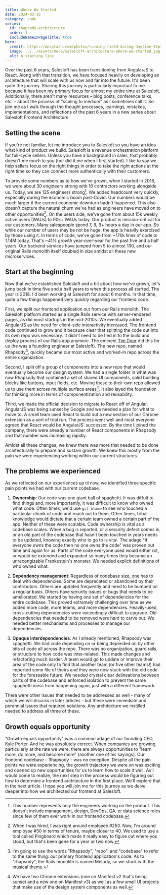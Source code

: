 ```yaml
---
title: Where We Started
date: 2024-03-16
category: code
series:
  id: rhapsody-architecture
  order: 1
  includeNameInPageTitle: true
hero:
  credit: https://unsplash.com/photos/running-field-during-daytime-52p1K0d0euM
  image: ../../assets/hero/salesloft-architecture-where-we-started.jpg
  alt: A starting line
---
```


Over the past 6 years, Salesloft has been transitioning from AngularJS to React. Along with that transition, we have focused heavily on developing an architecture that will scale with us now and far into the future. It's been quite the journey. Sharing this journey is particularly important to me because it has been my primary focus for almost my entire time at Salesloft. Additionally, there aren't many resources – blog posts, conference talks, etc. – about the process of "scaling to medium" as I sometimes call it. So join me as I walk through the thought processes, learnings, mistakes, implementations, and reflections of the past 6 years in a new series about Salesloft Frontend Architecture.

## Setting the scene

If you're not familiar, let me introduce you to Salesloft so you have an idea what kind of product we build. Salesloft is a revenue orchestration platform for full-cycle sellers. Unless you have a background in sales, that probably doesn't me much to you (nor did it me when I first started). I like to say we help sellers focus on the right things in order to take the right actions at the right time so they can connect more authentically with their customers.

To provide some numbers as to how we've grown, when I started in 2018, we were about 30 engineers strong with 10 contractors working alongside us. Today, we are 125 engineers strong[^1]. We added headcount very quickly, especially during the economic boom post-Covid. Our numbers would be much larger if the current economic downturn hadn't happened. This also doesn't capture the natural churn we've had as engineers have moved on to other opportunities[^2]. On the users side, we've gone from about 15k weekly active users (WAUs) to 90k+ WAUs today. Our product is mission-critical for our customers. Many salespeople spend 7, 8, 9+ hours a day in our app. So while our number of users may be not be huge, the app is heavily exercised by those using it. In terms of code, we've gone from ~170k lines of code to 1.14M today. That's ~41% growth year-over-year for the past five and a half years. Our backend services have jumped from 5 to almost 100, and our original Rails monolith itself doubled in size amidst all these new microservices.

## Start at the beginning

Now that we've established Salesloft and a bit about how we've grown, let's jump back in time five and a half years to when this process all started. The year is 2018. I'd been working at Salesloft for about 6 months. In that time, quite a few things happened very quickly regarding our frontend code.

First, we split our frontend application out from our Rails monolith. The Salesloft platform started as a single Rails service with server-rendered pages, as did most startups in the mid-2010s. We eventually added AngularJS as the need for client-side interactivity increased. The frontend code continued to grow and it because clear that splitting the code out into its own repo was necessary. It didn't need to be tied in to the build and deploy process of our Rails app anymore. The eminent [Tim Door](https://twitter.com/timdorr) did this for us (he was a founding engineer at Salesloft). The new repo, named Rhapsody[^3], quickly became our most active and worked-in repo across the entire organization.

Second, I split off a group of components into a new repo that would eventually become our design system. We had a single folder in what was now Rhapsody that contained a set of shared UI components, solid building blocks like buttons, input fields, etc. Moving these to their own repo allowed us to use them across multiple surface areas[^4]. It also layed the foundation for thinking more in terms of componentization and reusability.

Third, we made the official decision to migrate to React off of Angular. AngularJS was being sunset by Google and we needed a plan for what to move to. A small team used React to build out a new section of our Chrome extension as a sort of trial run. The process went well and most everyone agreed that React would be AngularJS' successor. By the time I joined the company, there were already a number of React components in Rhapsody and that number was increasing rapidly.

Amidst all these changes, we knew there was more that needed to be done architecturally to prepare and sustain growth. We knew this mostly from the pain we were experiencing working within our current structures.

## The problems we experienced

As we reflected on our experiences up til now, we identified three specific pain points we had with our current codebase.

1. **Ownership**: Our code was one giant ball of spaghetti. It was diffult to find things and, more importantly, it was difficult to know who owned what code. Often times, we'd use `git blame` to see who touched a particular chunk of code and reach out to them. Other times, tribal knowledge would dictate that a certain team owned a certain part of the app. Neither of these were scalable. Code ownership is vital as a codebase scales. When a bug is reported, or a security defect comes in, or an old part of the codebase that hasn't been touched in years needs to be updated, knowing exactly who to go to is vital. The adage "if everyone owns the code then no one owns the code" was proven out time and again for us. Parts of the code everyone used would either rot, or would be extended and expanded so many times they became an unrecongizable Frankestein's monster. We needed explicit definitions of who owned what.

2. **Dependency management**: Regardless of codebase size, one has to deal with dependencies. Some are deprecated or abandoned by their contributors. Others are updated frequently and need to be bumped on a regular basis. Others have security issues or bugs that needs to be ameliorated. We started by having one set of dependencies for the entire codebase. This proved extremely challenging over time as we added more code, more teams, and more dependencies. Heavily-used, cross-cutting dependencies were exceedingly difficult to upgrade. Old dependencies that needed to be removed were hard to carve out. We needed better mechanisms and processes to manage our dependencies.

3. **Opaque interdependencies**: As I already mentioned, Rhapsody was spaghetti. We had code depending on or being depended on by other bits of code all across the repo. There was no organization, guard rails, or structure to how code was inter-related. This made changes and refactoring much harder. A team would go to update or improve their area of the code only to find that another team (or five other teams!) had imported some file of theirs and they were now stuck with the old code for the foreseable future. We needed crystal clear delineations between parts of the codebase and enforced isolation to prevent the same spaghetti mess from happening again, just with a different framework.

There were other issues that needed to be addressed as well - many of which we will discuss in later articles - but these were immediate and perennial issues that required solutions. Any architecture we instilled needed to address all three of these.

## Growth equals opportunity

"Growth equals opportunity" was a common adage of our founding CEO, Kyle Porter. And he was absolutely correct. When companies are growing, particularly at the rate we were, there are always opportunities to "learn more, do more, and become more" (another one of his sayings). Our frontend codebase – Rhapsody – was no exception. Despite all the pain points we were experiencing, the growth trajectory we were on was exciting and opened up new opportunities for us to learn how to scale it well. As I would come to realize, the next step in the process would be figuring out how to determine a frontend architecture in the first place. We'll explore that in the next article. I hope you will join me for this journey as we delve deeper into how we architected our frontend at Salesloft.

[^1]: This number represents only the engineers working on the product. This doesn't include management, design, DevOps, QA, or data science roles since few of them ever work in our frontend codebase.
[^2]: When I was hired, I was right around employee #250. Now, I'm around employee #50 in terms of tenure, maybe closer to 40. We used to use a tool called Pingboard which made it really easy to figure out where you stood, but that's been gone for a year or two now.
[^3]: I'm going to use the words "Rhapsody", "repo", and "codebase" to refer to the same thing: our primary frontend application's code. As to "rhapsody", the Rails monolith is named Melody, so we stuck with the musical theme.
[^4]: We have two Chrome extensions (one on Manifest v2 that's being sunset and a new one on Manifest v3) as well as a few small UI projects that make use of the design system components as well.
